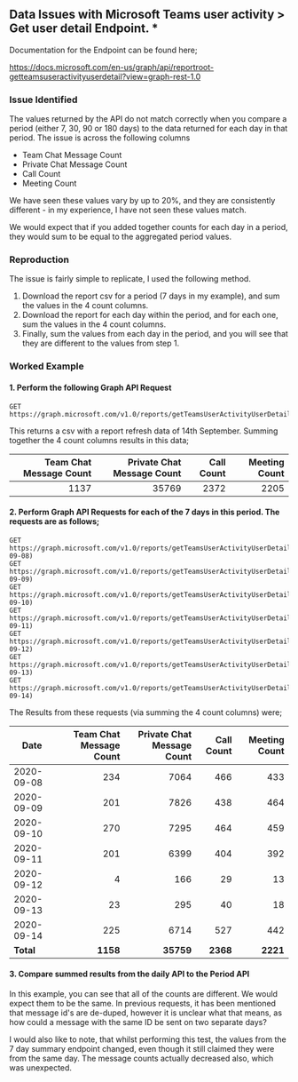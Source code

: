 ## Data Issues with Microsoft Teams user activity > Get user detail Endpoint. *

Documentation for the Endpoint can be found here;

https://docs.microsoft.com/en-us/graph/api/reportroot-getteamsuseractivityuserdetail?view=graph-rest-1.0

### Issue Identified

The values returned by the API do not match correctly when you compare a period (either 7, 30, 90 or 180 days) to the data returned for each day in that period. The issue is across the following columns

* Team Chat Message Count
* Private Chat Message Count
* Call Count
* Meeting Count

We have seen these values vary by up to 20%, and they are consistently different - in my experience, I have not seen these values match.

We would expect that if you added together counts for each day in a period, they would sum to be equal to the aggregated period values. 

### Reproduction

The issue is fairly simple to replicate, I used the following method.

1. Download the report csv for a period (7 days in my example), and sum the values in the 4 count columns.
2. Download the report for each day within the period, and for each one, sum the values in the 4 count columns.
3. Finally, sum the values from each day in the period, and you will see that they are different to the values from step 1.

### Worked Example

#### 1. Perform the following Graph API Request

```
GET https://graph.microsoft.com/v1.0/reports/getTeamsUserActivityUserDetail(period='D7')
```

This returns a csv with a report refresh data of 14th September. Summing together the 4 count columns results in this data;

| Team Chat Message Count | Private Chat Message Count | Call Count | Meeting Count |
|---:|---:|---:|---:|
| 1137 | 35769 | 2372 | 2205 |  
 
#### 2. Perform Graph API Requests for each of the 7 days in this period. The requests are as follows;

```
GET https://graph.microsoft.com/v1.0/reports/getTeamsUserActivityUserDetail(date=2020-09-08)
GET https://graph.microsoft.com/v1.0/reports/getTeamsUserActivityUserDetail(date=2020-09-09)
GET https://graph.microsoft.com/v1.0/reports/getTeamsUserActivityUserDetail(date=2020-09-10)
GET https://graph.microsoft.com/v1.0/reports/getTeamsUserActivityUserDetail(date=2020-09-11)
GET https://graph.microsoft.com/v1.0/reports/getTeamsUserActivityUserDetail(date=2020-09-12)
GET https://graph.microsoft.com/v1.0/reports/getTeamsUserActivityUserDetail(date=2020-09-13)
GET https://graph.microsoft.com/v1.0/reports/getTeamsUserActivityUserDetail(date=2020-09-14)
```

The Results from these requests (via summing the 4 count columns) were;

| Date | Team Chat Message Count | Private Chat Message Count | Call Count | Meeting Count |
|---|---:|---:|---:|---:|
| 2020-09-08 | 234 | 7064 | 466 | 433 |
| 2020-09-09 | 201 | 7826 | 438 | 464 |
| 2020-09-10 | 270 | 7295 | 464 | 459 |
| 2020-09-11 | 201 | 6399 | 404 | 392 |
| 2020-09-12 | 4 | 166 | 29 | 13 |
| 2020-09-13 | 23 | 295 | 40 | 18 |
| 2020-09-14 | 225 | 6714 | 527 | 442 |
| **Total** | **1158** | **35759** | **2368** | **2221** |

#### 3. Compare summed results from the daily API to the Period API

In this example, you can see that all of the counts are different. We would expect them to be the same. In previous requests, it has been mentioned that message id's are de-duped, however it is unclear what that means, as how could a message with the same ID be sent on two separate days?

I would also like to note, that whilst performing this test, the values from the 7 day summary endpoint changed, even though it still claimed they were from the same day. The message counts actually decreased also, which was unexpected.
